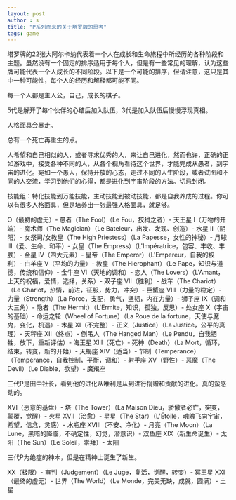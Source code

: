 ```yaml
---
layout: post
author : s
title: "P系列而来的关于塔罗牌的思考"
tags: game
---
```


塔罗牌的22张大阿尔卡纳代表着一个人在成长和生命旅程中所经历的各种阶段和主题。虽然没有一个固定的排序适用于每个人，但是有一些常见的理解，认为这些牌可能代表一个人成长的不同阶段。以下是一个可能的排序，但请注意，这只是其中一种可能性，每个人的经历和解释都可能不同。

每一个人都是主人公，自己，成长的棋子。

5代是解开了每个伙伴的心结后加入队伍，3代是加入队伍后慢慢浮现真相。

人格面具会暴走。

总有一个死亡再重生的点。

人希望和自己相似的人，或者寻求优秀的人，来让自己进化，然而也许，正确的正如游戏中，接受各种不同的人，从各个视角看待这个世界，才能完成从愚者，到宇宙的进化。宛如一个愚人，保持开放的心态，走过不同的人生阶段，或者试图和不同的人交流，学习到他们的心得，都是进化到宇宙阶段的方法。切忌封闭。

技能组：特化技能到万能技能，主动技能到被动技能，都是自我养成的过程。你可以有很多人格面具，但是培养出一张最强人格面具，就足够。

Ο（最初的虚无）- 愚者（The Fool）（Le Fou，狡猾之者）- 天王星
I（万物的开端）- 魔术师（The Magician）（Le Bateleur，出发、发现、创造）- 水星
II（阴阳）- 女祭司/女教皇（The High Priestess）（La Papesse，女性的神秘）- 月球
III（爱、生命、和平）- 女皇（The Empress）（L'Impératrice，包容、丰收、丰腴）- 金星
IV（四大元素）- 皇帝（The Emperor）（L'Empereur，自我的权利）- 白羊座
V（平均的力量）- 教皇（The Hierophant）（Le Pape，知识与道德，传统和信仰）- 金牛座
VI（天地的调和）- 恋人（The Lovers）（L'Amant，上天的祝福，爱情，选择，关系）- 双子座
VII（胜利）- 战车（The Chariot）（Le Chariot，热情，前进，征服，势力，冲突）- 巨蟹座
VIII（力量的稳定）- 力量（Strength）（La Force，支配，勇气，坚韧，内在力量）- 狮子座
IX（调和大三角）- 隐者（The Hermit）（L'Ermite，知识，孤独，反思）- 处女座
X（宇宙的基础）- 命运之轮（Wheel of Fortune）（La Roue de la fortune，天使与魔鬼，变化，机遇）- 木星
XI（不完整）- 正义（Justice）（La Justice，公平的真理）- 天秤座
XII（终点）- 倒吊人（The Hanged Man）（Le Pendu，自我牺牲，放下，重新评估）- 海王星
XIII（死亡）- 死神（Death）（La Mort，循环，结束，转变，新的开始）- 天蝎座
XIV（适当）- 节制（Temperance）（Tempérance，自我控制，平衡，调和）- 射手座
XV（野性）- 恶魔（The Devil）（Le Diable，欲望）- 魔羯座

三代P是田中社长，看到他的进化从唯利是从到进行捐赠和贡献的进化。真的蛮感动的。

XVI（恶意的基盘）- 塔（The Tower）（La Maison Dieu，骄傲者必亡，突变，颠覆，觉醒）- 火星
XVII（治愈）- 星星（The Star）（L'Étoile，魂魄飞向宇宙，希望，信念，灵感）- 水瓶座
XVIII（不安、净化）- 月亮（The Moon）（La Lune，黑暗的降临，不确定性，幻觉，潜意识）- 双鱼座
XIX（新生命诞生）- 太阳（The Sun）（Le Soleil，崇拜）- 太阳

三代P为绝症的神木，但是在精神上诞生了新生。

XX（极限）- 审判（Judgement）（Le Juge，复活，觉醒，转变）- 冥王星
XXI（最终的虚无）- 世界（The World）（Le Monde，完美无缺，成就，圆满）- 土星
